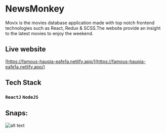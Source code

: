 # NewsMonkey
Movix is the  movies database application made with top notch frontend technologies such as React, Redux & SCSS.The website provide an insight to the latest movies to enjoy the weekend. 

## Live website
[https://famous-haupia-eafe1a.netlify.app/](https://famous-haupia-eafe1a.netlify.app/)

## Tech Stack
### `ReactJ`  `NodeJS` 

## Snaps:
![alt text]()


